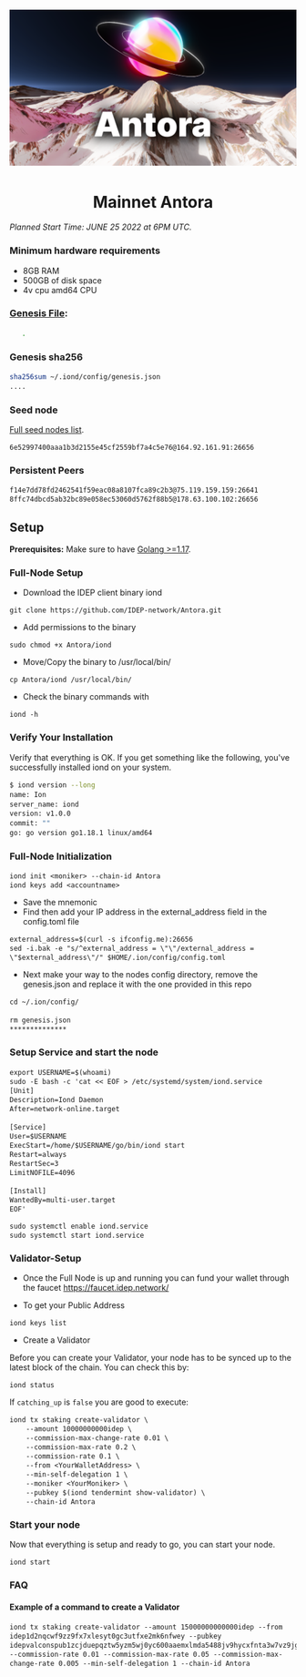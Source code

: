 <h1><p align="center"><img alt="Antora-Banner" src="Antora-Labeled.png" /></p></h1>

<h1 align="center">Mainnet Antora</h1>

_Planned Start Time: JUNE 25 2022 at 6PM UTC._


### Minimum hardware requirements

- 8GB RAM
- 500GB of disk space
- 4v cpu amd64 CPU


### [Genesis File](/antora-1/genesis.json):

```bash
   .
```

### Genesis sha256

```bash
sha256sum ~/.iond/config/genesis.json
....
```

### Seed node

[Full seed nodes list](/antora-1/seeds.txt).

```
6e52997400aaa1b3d2155e45cf2559bf7a4c5e76@164.92.161.91:26656
```

### Persistent Peers
```
f14e7dd78fd2462541f59eac08a8107fca89c2b3@75.119.159.159:26641
8ffc74dbcd5ab32bc89e058ec53060d5762f88b5@178.63.100.102:26656

```

## Setup

**Prerequisites:** Make sure to have [Golang >=1.17](https://golang.org/).

### Full-Node Setup
- Download the IDEP client binary iond
```
git clone https://github.com/IDEP-network/Antora.git
```

- Add permissions to the binary
```
sudo chmod +x Antora/iond
```
- Move/Copy the binary to /usr/local/bin/
```
cp Antora/iond /usr/local/bin/
```

- Check the binary commands with
```
iond -h
```

### Verify Your Installation
Verify that everything is OK. If you get something like the following, you've successfully installed iond on your system.

```bash
$ iond version --long
name: Ion
server_name: iond
version: v1.0.0
commit: ""
go: go version go1.18.1 linux/amd64
```

### Full-Node Initialization
```
iond init <moniker> --chain-id Antora
iond keys add <accountname>
```
- Save the mnemonic
- Find then add your IP address in the external_address field in the config.toml file
```
external_address=$(curl -s ifconfig.me):26656
sed -i.bak -e "s/^external_address = \"\"/external_address = \"$external_address\"/" $HOME/.ion/config/config.toml
```
- Next make your way to the nodes config directory, remove the genesis.json and replace it with the one provided in this repo
```
cd ~/.ion/config/

rm genesis.json
**************
```

### Setup Service and start the node
```
export USERNAME=$(whoami)
sudo -E bash -c 'cat << EOF > /etc/systemd/system/iond.service
[Unit]
Description=Iond Daemon
After=network-online.target

[Service]
User=$USERNAME
ExecStart=/home/$USERNAME/go/bin/iond start
Restart=always
RestartSec=3
LimitNOFILE=4096

[Install]
WantedBy=multi-user.target
EOF'
```

```
sudo systemctl enable iond.service
sudo systemctl start iond.service
```


### Validator-Setup
- Once the Full Node is up and running you can fund your wallet through the faucet https://faucet.idep.network/

- To get your Public Address
```
iond keys list
```
- Create a Validator

Before you can create your Validator, your node has to be synced up to the latest block of the chain. You can check this by:

```
iond status
```
If `catching_up` is `false` you are good to execute:

```
iond tx staking create-validator \
    --amount 10000000000idep \
    --commission-max-change-rate 0.01 \
    --commission-max-rate 0.2 \
    --commission-rate 0.1 \
    --from <YourWalletAddress> \
    --min-self-delegation 1 \
    --moniker <YourMoniker> \
    --pubkey $(iond tendermint show-validator) \
    --chain-id Antora
```

### Start your node
Now that everything is setup and ready to go, you can start your node.

```
iond start
```

### FAQ
#### Example of a command to create a Validator
```
iond tx staking create-validator --amount 15000000000000idep --from idep1d2nqcwf9zz9fx7xlesyt0gc3utfxe2mk6nfwey --pubkey idepvalconspub1zcjduepqztw5yzm5wj0yc600aaemxlmda5488jv9hycxfnta3w7vz9jgpawqc9qnhs --commission-rate 0.01 --commission-max-rate 0.05 --commission-max-change-rate 0.005 --min-self-delegation 1 --chain-id Antora
```
